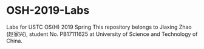 # OSH-2019-Labs
Labs for USTC OS(H) 2019 Spring
This repository belongs to Jiaxing Zhao (赵家兴), student No. PB17111625 at University of Science and Technology of China.